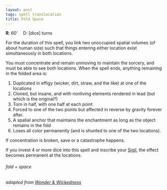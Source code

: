 ```yaml
---
layout: post
tags: spell translocation
title: Fold Space
---
```

**R**: 60’ 		D: [dice] turns

For the duration of this spell, you link two unoccupied spatial volumes (of about human size) such that things entering either location exist simultaneously in both locations. 

You must concentrate and remain unmoving to maintain the sorcery, and must be able to see both locations. When the spell ends, anything remaining in the folded area is:

1. Duplicated in effigy (wicker, dirt, straw, and the like) at one of the locations
1. Cloned, but insane, and with nonliving elements rendered in lead (but which is the original?)
1. Torn in half, with one half at each point
1. Forced to one of the two points but affected in reverse by gravity forever after.
1. A spatial anchor that maintains the enchantment as long as the object remains in the fold
1. Loses all color permanently (and is shunted to one of the two locations).

If concentration is broken, save or a catastrophe happens.

If you invest 4 or more dice into this spell and inscribe your [Sigil](/spells/#lexicon), the effect becomes permanent at the locations.

###### fold + space
###### adapted from [Wonder & Wickedness](https://www.drivethrurpg.com/product/145647/Wonder--Wickedness)
